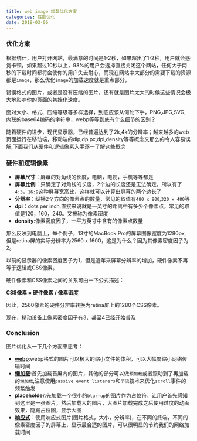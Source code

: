 ```yaml
---
title: web image 加载优化方案
categories: 性能优化
date: 2018-03-06
---
```

### 优化方案
根据统计，用户打开网站，最满意的时间是1-2秒，如果超出了1-2秒，用户就会感觉卡顿，如果超过10秒以上，98%的用户会选择直接关闭这个网站，任何大于两秒的下载时间都将会使你的用户失去耐心，而现在网站中大部分的需要下载的资源都是`image`，那么优化`image`的加载速度就是重点部分，

错误格式的图片，或者是没有压缩的图片，还有就是图片太大的时候这些情况会极大地影响你的页面的初始化速度。

面对大小、格式、压缩等级等多样选择，到底应该从何处下手，PNG,JPG,SVG,内联的base64编码的字符串，webp等等到底有什么细节的区别？

随着硬件的进步，现代显示器，已经普遍达到了2k,4k的分辨率；越来越多的web页面运行在移动端，移动端的dip,dp,px,dpi,density等等概念又那么的令人容易误解,下面我们从硬件和逻辑像素入手逐一了解这些概念

### 硬件和逻辑像素
* **屏幕尺寸**：屏幕的对角线的长度，电脑，电视，手机等等都是
* **屏幕比例**：只确定了对角线的长度，2个边的长度还是无法确定，所以有了`4:3`，`16:9`这种屏幕宽高比，这样就可以计算出屏幕的两个边长了
* **分辨率**：纵横2个方向的像素点的数量，常见的取值有`480 x 800`,`320 x 480`等
* **dpi**：dots per inch,直接来说就是一英寸的距离中有多少个像素点，常见的取值是120，160，240。又被称为像素密度
* **density**:像素密度因子，一平方英寸中含有的像素点数量

那么反映到电脑上，举个例子，13寸的MacBook Pro的屏幕图像宽度为1280px,但是retina屏的实际分辨率为2560 x 1600，这是为什么？因为其像素密度因子为2。

以前的显示器的像素密度因子为1，但是近年来屏幕分辨率的增加，硬件像素不再等于逻辑或CSS像素。

硬件像素和CSS像素之间的关系可由一下公式描述：   

**CSS像素 = 硬件像素 / 像素密度**    

因此，2560像素的硬件分辨率转换为retina屏上的1280个CSS像素。

现在，移动设备上像素密度因子有3，甚至4已经开始普及

### Conclusion
图片优化从一下几个方面来思考：
* [**webp**](/blog/2018/03/07/webp.html):webp格式的图片可以极大的缩小文件的体积，可以大幅度缩小网络传输时间
* [**懒加载**](/blog/2018/03/08/lazy-loading.html):首先加载首屏内的图片，其他的部分可以做`预加载`或者滚动到了再加载的`懒加载`,注意使用`passive event listeners`和`节流`技术来优化`scroll`事件的频繁触发
* [**placeholder**](/blog/2018/03/09/placeholder.html):先加载一个很小的`blur-up`的图片作为占位符，让用户首先感知到这里是一张图片，然后加载大的图片，大图片加载完成之后使用过度的动画效果，隐藏占位图，显示大图
* [**响应式**](/blog/2018/03/10/responsive-img.html)：使用响应式图片(图片格式，大小，分辨率)，在不同的终端，不同的像素密度因子的屏幕上，显示最合适的图片，可以很明显的节约我们的网络加载时间



